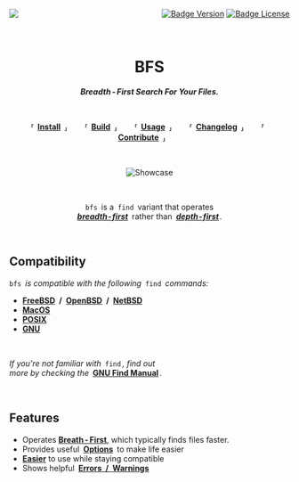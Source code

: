 
<div align = right>

[<img src = 'https://github.com/tavianator/bfs/actions/workflows/ci.yml/badge.svg' align = left>][CI]

[![Badge Version]][Releases]
[![Badge License]][License]

</div>
<br>
<div align = center>

# BFS

***Breadth - First Search For Your Files.***

<br>

**⸢ [Install] ⸥**  
**⸢ [Build] ⸥**  
**⸢ [Usage] ⸥**  
**⸢ [Changelog] ⸥**  
**⸢ [Contribute] ⸥**  

<br>

![Showcase]

<br>

`bfs` is a `find` variant that operates <br>
***[breadth - first]*** rather than ***[depth - first]*** .

<br>

</div>

## Compatibility

`bfs` *is compatible with the following* `find` *commands:*

- **[FreeBSD] / [OpenBSD] / [NetBSD]**
- **[MacOS]**
- **[POSIX]**
- **[GNU]**

<br>

*If you're not familiar with* `find` *, find out* <br>
*more by checking the* **[GNU Find Manual]** *.*

<br>

## Features

- Operates **[Breath - First]**, which typically finds files faster.
- Provides useful **[Options]** to make life easier
- **[Easier]** to use while staying compatible
- Shows helpful **[Errors / Warnings]**

<br>

<!----------------------------------------------------------------------------->

[Showcase]: https://tavianator.github.io/bfs/animation.svg 'Screenshot'

[Releases]: https://github.com/tavianator/bfs/releases
[License]: LICENSE
[CI]: https://github.com/tavianator/bfs/actions/workflows/ci.yml

[Errors / Warnings]: docs/Usage.md#Errors--Warnings
[Breath - First]: docs/Design.md
[Options]: docs/Usage.md#Options
[Easier]: docs/Usage.md#Arguments

<!--------------------------------{ Quicklinks }------------------------------->

[Contribute]: docs/Contribute.md
[Changelog]: docs/Changelog.md
[Install]: docs/Install.md
[Build]: docs/Build.md
[Usage]: docs/Usage.md


<!--------------------------------{ References }------------------------------->

[breadth - first]: https://en.wikipedia.org/wiki/Breadth-first_search
[depth - first]: https://en.wikipedia.org/wiki/Depth-first_search

[GNU Find Manual]: https://www.gnu.org/software/findutils/manual/html_mono/find.html
[FreeBSD]: https://www.freebsd.org/cgi/man.cgi?find(1)
[OpenBSD]: https://man.openbsd.org/find.1
[NetBSD]: https://man.netbsd.org/find.1
[POSIX]: http://pubs.opengroup.org/onlinepubs/9699919799/utilities/find.html
[MacOS]: https://ss64.com/osx/find.html
[GNU]: https://www.gnu.org/software/findutils/


<!----------------------------------{ Badges }--------------------------------->

[Badge License]: http://img.shields.io/badge/license-0BSD-blue.svg?style=for-the-badge
[Badge Version]: https://img.shields.io/github/v/tag/tavianator/bfs?label=Version&style=for-the-badge
